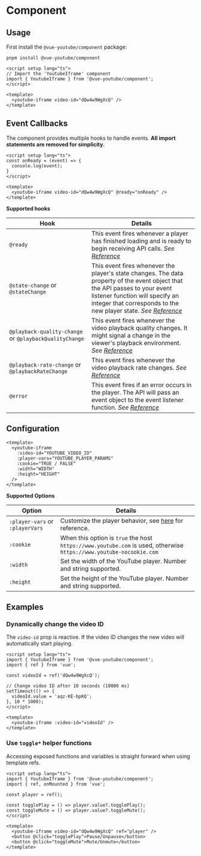 # Component

## Usage

First install the `@vue-youtube/component` package:

```shell
pnpm install @vue-youtube/component
```

```vue
<script setup lang="ts">
// Import the 'YoutubeIframe' component
import { YoutubeIframe } from '@vue-youtube/component';
</script>

<template>
  <youtube-iframe video-id="dQw4w9WgXcQ" />
</template>
```

## Event Callbacks

The component provides multiple hooks to handle events. **All import statements are removed for simplicity.**

```vue
<script setup lang="ts">
const onReady = (event) => {
  console.log(event);
}
</script>

<template>
  <youtube-iframe video-id="dQw4w9WgXcQ" @ready="onReady" />
</template>
```

**Supported hooks**

| Hook     | Details                                                                                                    |
| -------- | ---------------------------------------------------------------------------------------------------------- |
| `@ready` | This event fires whenever a player has finished loading and is ready to begin receiving API calls. *See [Reference](https://developers.google.com/youtube/iframe_api_reference#onReady)* |
| `@state-change` or `@stateChange` | This event fires whenever the player's state changes. The data property of the event object that the API passes to your event listener function will specify an integer that corresponds to the new player state. *See [Reference](https://developers.google.com/youtube/iframe_api_reference#onStateChange)* |
| `@playback-quality-change` or `@playbackQualityChange` | This event fires whenever the video playback quality changes. It might signal a change in the viewer's playback environment. *See [Reference](https://developers.google.com/youtube/iframe_api_reference#onPlaybackQualityChange)* |
| `@playback-rate-change` or `@playbackRateChange` | This event fires whenever the video playback rate changes. *See [Reference](https://developers.google.com/youtube/iframe_api_reference#onPlaybackRateChange)* |
| `@error` | This event fires if an error occurs in the player. The API will pass an event object to the event listener function.  *See [Reference](https://developers.google.com/youtube/iframe_api_reference#onError)* |

## Configuration

```vue
<template>
  <youtube-iframe
    :video-id="YOUTUBE_VIDEO_ID"
    :player-vars="YOUTUBE_PLAYER_PARAMS"
    :cookie="TRUE / FALSE"
    :width="WIDTH"
    :height="HEIGHT"
  />
</template>
```

**Supported Options**

| Option                          | Details                                                                            |
| ------------------------------- | ---------------------------------------------------------------------------------- |
| `:player-vars` or `:playerVars` | Customize the player behavior, see [here](https://developers.google.com/youtube/player_parameters#Parameters) for reference. |
| `:cookie`                       | When this option is `true` the host `https://www.youtube.com` is used, otherwise `https://www.youtube-nocookie.com`|
| `:width`                        | Set the width of the YouTube player. Number and string supported. |
| `:height`                       | Set the height of the YouTube player. Number and string supported. |

## Examples

### Dynamically change the video ID

The `video-id` prop is reactive. If the video ID changes the new video will automatically start playing.

```vue
<script setup lang="ts">
import { YoutubeIframe } from '@vue-youtube/component';
import { ref } from 'vue';

const videoId = ref('dQw4w9WgXcQ');

// Change video ID after 10 seconds (10000 ms)
setTimeout(() => {
  videoId.value = 'aqz-KE-bpKQ';
}, 10 * 1000);
</script>

<template>
  <youtube-iframe :video-id="videoId" />
</template>
```

### Use `toggle*` helper functions

Accessing exposed functions and variables is straight forward when using template refs.

```vue
<script setup lang="ts">
import { YoutubeIframe } from '@vue-youtube/component';
import { ref, onMounted } from 'vue';

const player = ref();

const togglePlay = () => player.value?.togglePlay();
const toggleMute = () => player.value?.toggleMute();
</script>

<template>
  <youtube-iframe video-id="dQw4w9WgXcQ" ref="player" />
  <button @click="togglePlay">Pause/Unpause</button>
  <button @click="toggleMute">Mute/Unmute</button>
</template>
```